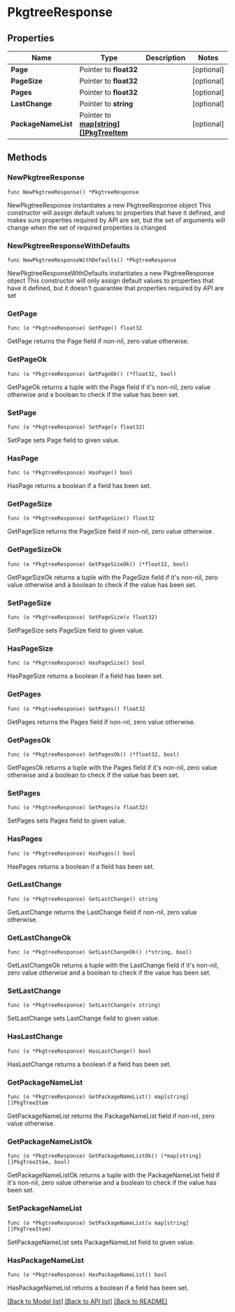 # PkgtreeResponse

## Properties

Name | Type | Description | Notes
------------ | ------------- | ------------- | -------------
**Page** | Pointer to **float32** |  | [optional] 
**PageSize** | Pointer to **float32** |  | [optional] 
**Pages** | Pointer to **float32** |  | [optional] 
**LastChange** | Pointer to **string** |  | [optional] 
**PackageNameList** | Pointer to [**map[string][]PkgTreeItem**](array.md) |  | [optional] 

## Methods

### NewPkgtreeResponse

`func NewPkgtreeResponse() *PkgtreeResponse`

NewPkgtreeResponse instantiates a new PkgtreeResponse object
This constructor will assign default values to properties that have it defined,
and makes sure properties required by API are set, but the set of arguments
will change when the set of required properties is changed

### NewPkgtreeResponseWithDefaults

`func NewPkgtreeResponseWithDefaults() *PkgtreeResponse`

NewPkgtreeResponseWithDefaults instantiates a new PkgtreeResponse object
This constructor will only assign default values to properties that have it defined,
but it doesn't guarantee that properties required by API are set

### GetPage

`func (o *PkgtreeResponse) GetPage() float32`

GetPage returns the Page field if non-nil, zero value otherwise.

### GetPageOk

`func (o *PkgtreeResponse) GetPageOk() (*float32, bool)`

GetPageOk returns a tuple with the Page field if it's non-nil, zero value otherwise
and a boolean to check if the value has been set.

### SetPage

`func (o *PkgtreeResponse) SetPage(v float32)`

SetPage sets Page field to given value.

### HasPage

`func (o *PkgtreeResponse) HasPage() bool`

HasPage returns a boolean if a field has been set.

### GetPageSize

`func (o *PkgtreeResponse) GetPageSize() float32`

GetPageSize returns the PageSize field if non-nil, zero value otherwise.

### GetPageSizeOk

`func (o *PkgtreeResponse) GetPageSizeOk() (*float32, bool)`

GetPageSizeOk returns a tuple with the PageSize field if it's non-nil, zero value otherwise
and a boolean to check if the value has been set.

### SetPageSize

`func (o *PkgtreeResponse) SetPageSize(v float32)`

SetPageSize sets PageSize field to given value.

### HasPageSize

`func (o *PkgtreeResponse) HasPageSize() bool`

HasPageSize returns a boolean if a field has been set.

### GetPages

`func (o *PkgtreeResponse) GetPages() float32`

GetPages returns the Pages field if non-nil, zero value otherwise.

### GetPagesOk

`func (o *PkgtreeResponse) GetPagesOk() (*float32, bool)`

GetPagesOk returns a tuple with the Pages field if it's non-nil, zero value otherwise
and a boolean to check if the value has been set.

### SetPages

`func (o *PkgtreeResponse) SetPages(v float32)`

SetPages sets Pages field to given value.

### HasPages

`func (o *PkgtreeResponse) HasPages() bool`

HasPages returns a boolean if a field has been set.

### GetLastChange

`func (o *PkgtreeResponse) GetLastChange() string`

GetLastChange returns the LastChange field if non-nil, zero value otherwise.

### GetLastChangeOk

`func (o *PkgtreeResponse) GetLastChangeOk() (*string, bool)`

GetLastChangeOk returns a tuple with the LastChange field if it's non-nil, zero value otherwise
and a boolean to check if the value has been set.

### SetLastChange

`func (o *PkgtreeResponse) SetLastChange(v string)`

SetLastChange sets LastChange field to given value.

### HasLastChange

`func (o *PkgtreeResponse) HasLastChange() bool`

HasLastChange returns a boolean if a field has been set.

### GetPackageNameList

`func (o *PkgtreeResponse) GetPackageNameList() map[string][]PkgTreeItem`

GetPackageNameList returns the PackageNameList field if non-nil, zero value otherwise.

### GetPackageNameListOk

`func (o *PkgtreeResponse) GetPackageNameListOk() (*map[string][]PkgTreeItem, bool)`

GetPackageNameListOk returns a tuple with the PackageNameList field if it's non-nil, zero value otherwise
and a boolean to check if the value has been set.

### SetPackageNameList

`func (o *PkgtreeResponse) SetPackageNameList(v map[string][]PkgTreeItem)`

SetPackageNameList sets PackageNameList field to given value.

### HasPackageNameList

`func (o *PkgtreeResponse) HasPackageNameList() bool`

HasPackageNameList returns a boolean if a field has been set.


[[Back to Model list]](../README.md#documentation-for-models) [[Back to API list]](../README.md#documentation-for-api-endpoints) [[Back to README]](../README.md)


